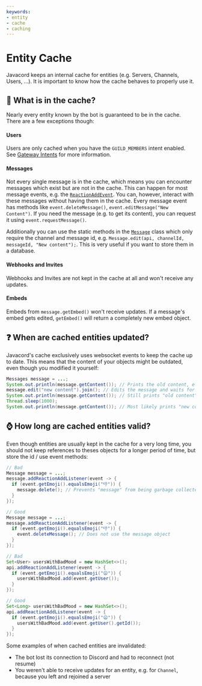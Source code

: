 ```yaml
---
keywords:
- entity
- cache
- caching
---
```


# Entity Cache

Javacord keeps an internal cache for entities (e.g. Servers, Channels, Users, ...). It is important to know how the cache behaves to properly use it.

## :crystal_ball: What is in the cache?

Nearly every entity known by the bot is guaranteed to be in the cache. There are a few exceptions though:

#### Users

Users are only cached when you have the `GUILD_MEMBERS` intent enabled.
See [Gateway Intents](/wiki/basic-tutorials/gateway-intents/) for more information.

#### Messages

Not every single message is in the cache, which means you can encounter messages which exist but are not in the cache. This can happen for most message events, e.g. the [`ReactionAddEvent`](https://ci.javacord.org/javadoc/org/javacord/api/event/message/reaction/ReactionAddEvent.html). You can, however, interact with these messages without having them in the cache. Every message event has methods like `event.deleteMessage()`, `event.editMessage("New Content")`. If you need the message (e.g. to get its content), you can request it using `event.requestMessage()`.

Additionally you can use the static methods in the [`Message`](https://ci.javacord.org/javadoc/org/javacord/api/entity/message/Message.html) class which only require the channel and message id, e.g. `Message.edit(api, channelId, messageId, "New content");`. This is very useful if you want to store them in a database.

#### Webhooks and Invites

Webhooks and Invites are not kept in the cache at all and won't receive any updates.

#### Embeds

Embeds from `message.getEmbed()` won't receive updates. If a message's embed gets edited, `getEmbed()` will return a completely new embed object.

## :question: When are cached entities updated?

Javacord's cache exclusively uses websocket events to keep the cache up to date. This means that the content of your objects might be outdated, even though you modified it yourself:

```java
Messages message = ...;
System.out.println(message.getContent()); // Prints the old content, e.g. "old content"
message.edit("new content").join(); // Edits the message and waits for success
System.out.println(message.getContent()); // Still prints "old content"
Thread.sleep(1000);
System.out.println(message.getContent()); // Most likely prints "new content" now
```

## :watch: How long are cached entities valid?

Even though entities are usually kept in the cache for a very long time, you should not keep references to theses objects for a longer period of time, but store the id / use event methods:

```java
// Bad
Message message = ...;
message.addReactionAddListener(event -> {
  if (event.getEmoji().equalsEmoji("👎")) {
    message.delete(); // Prevents "message" from being garbage collected
  }
});

// Good
Message message = ...;
message.addReactionAddListener(event -> {
  if (event.getEmoji().equalsEmoji("👎")) {
    event.deleteMessage(); // Does not use the message object
  }
});
```

```java
// Bad
Set<User> usersWithBadMood = new HashSet<>();
api.addReactionAddListener(event -> {
  if (event.getEmoji().equalsEmoji("😦")) {
    usersWithBadMood.add(event.getUser());
  }
});

// Good
Set<Long> usersWithBadMood = new HashSet<>();
api.addReactionAddListener(event -> {
  if (event.getEmoji().equalsEmoji("😦")) {
    usersWithBadMood.add(event.getUser().getId());
  }
});
```

Some examples of when cached entities are invalidated:
* The bot lost its connection to Discord and had to reconnect (not resume)
* You weren't able to receive updates for an entity, e.g. for `Channel`, because you left and rejoined a server